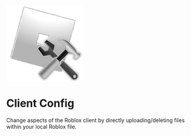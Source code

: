 
<img src="https://github.com/EB-Softworks/Client-Config/blob/main/bin/icon.png">

# Client Config
Change aspects of the Roblox client by directly uploading/deleting files within your local Roblox file.
